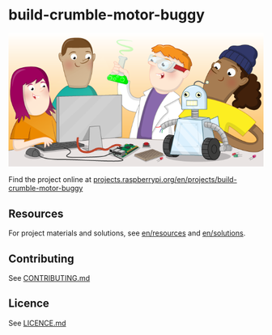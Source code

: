 # build-crumble-motor-buggy

![build-crumble-motor-buggy](banner.png)

Find the project online at [projects.raspberrypi.org/en/projects/build-crumble-motor-buggy](https://projects.raspberrypi.org/en/projects/build-crumble-motor-buggy)

## Resources
For project materials and solutions, see [en/resources](https://github.com/raspberrypilearning/build-crumble-motor-buggy/tree/master/en/resources) and [en/solutions](https://github.com/raspberrypilearning/build-crumble-motor-buggy/tree/master/en/solutions).

## Contributing
See [CONTRIBUTING.md](CONTRIBUTING.md)

## Licence
 See [LICENCE.md](LICENCE.md)